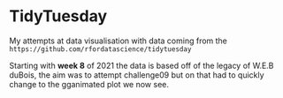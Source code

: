 # TidyTuesday
 My attempts at data visualisation with data coming from the  `https://github.com/rfordatascience/tidytuesday`
 
 Starting with **week 8** of 2021 the data is based off of the legacy of W.E.B duBois, the aim was to attempt challenge09 but on that had to quickly change to the gganimated plot we now see. 
 
 
